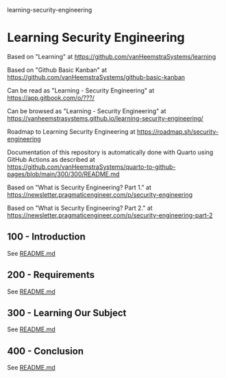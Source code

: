 learning-security-engineering
# Learning Security Engineering

Based on "Learning" at https://github.com/vanHeemstraSystems/learning

Based on "Github Basic Kanban" at https://github.com/vanHeemstraSystems/github-basic-kanban

Can be read as "Learning - Security Engineering" at https://app.gitbook.com/o/???/

Can be browsed as "Learning - Security Engineering" at https://vanheemstrasystems.github.io/learning-security-engineering/

Roadmap to Learning Security Engineering at https://roadmap.sh/security-engineering

Documentation of this repository is automatically done with Quarto using GitHub Actions as described at https://github.com/vanHeemstraSystems/quarto-to-github-pages/blob/main/300/300/README.md

Based on "What is Security Engineering? Part 1." at https://newsletter.pragmaticengineer.com/p/security-engineering

Based on "What is Security Engineering? Part 2." at https://newsletter.pragmaticengineer.com/p/security-engineering-part-2

## 100 - Introduction

See [README.md](./100/README.md)

## 200 - Requirements

See [README.md](./200/README.md)

## 300 - Learning Our Subject

See [README.md](./300/README.md)

## 400 - Conclusion

See [README.md](./400/README.md)
